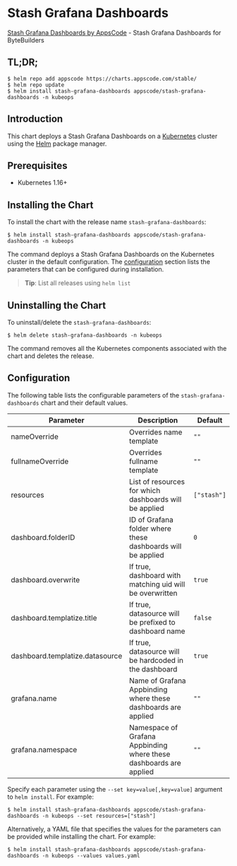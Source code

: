 # Stash Grafana Dashboards

[Stash Grafana Dashboards by AppsCode](https://github.com/stashed/installer) - Stash Grafana Dashboards for ByteBuilders

## TL;DR;

```console
$ helm repo add appscode https://charts.appscode.com/stable/
$ helm repo update
$ helm install stash-grafana-dashboards appscode/stash-grafana-dashboards -n kubeops
```

## Introduction

This chart deploys a Stash Grafana Dashboards on a [Kubernetes](http://kubernetes.io) cluster using the [Helm](https://helm.sh) package manager.

## Prerequisites

- Kubernetes 1.16+

## Installing the Chart

To install the chart with the release name `stash-grafana-dashboards`:

```console
$ helm install stash-grafana-dashboards appscode/stash-grafana-dashboards -n kubeops
```

The command deploys a Stash Grafana Dashboards on the Kubernetes cluster in the default configuration. The [configuration](#configuration) section lists the parameters that can be configured during installation.

> **Tip**: List all releases using `helm list`

## Uninstalling the Chart

To uninstall/delete the `stash-grafana-dashboards`:

```console
$ helm delete stash-grafana-dashboards -n kubeops
```

The command removes all the Kubernetes components associated with the chart and deletes the release.

## Configuration

The following table lists the configurable parameters of the `stash-grafana-dashboards` chart and their default values.

|            Parameter            |                            Description                             |   Default   |
|---------------------------------|--------------------------------------------------------------------|-------------|
| nameOverride                    | Overrides name template                                            | `""`        |
| fullnameOverride                | Overrides fullname template                                        | `""`        |
| resources                       | List of resources for which dashboards will be applied             | `["stash"]` |
| dashboard.folderID              | ID of Grafana folder where these dashboards will be applied        | `0`         |
| dashboard.overwrite             | If true, dashboard with matching uid will be overwritten           | `true`      |
| dashboard.templatize.title      | If true, datasource will be prefixed to dashboard name             | `false`     |
| dashboard.templatize.datasource | If true, datasource will be hardcoded in the dashboard             | `true`      |
| grafana.name                    | Name of Grafana Appbinding where these dashboards are applied      | `""`        |
| grafana.namespace               | Namespace of Grafana Appbinding where these dashboards are applied | `""`        |


Specify each parameter using the `--set key=value[,key=value]` argument to `helm install`. For example:

```console
$ helm install stash-grafana-dashboards appscode/stash-grafana-dashboards -n kubeops --set resources=["stash"]
```

Alternatively, a YAML file that specifies the values for the parameters can be provided while
installing the chart. For example:

```console
$ helm install stash-grafana-dashboards appscode/stash-grafana-dashboards -n kubeops --values values.yaml
```
